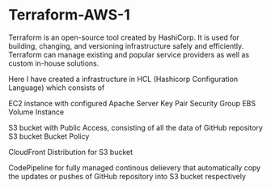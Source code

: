 # Terraform-AWS-1
Terraform is an open-source tool created by HashiCorp. It is used for building, changing, and versioning infrastructure safely and efficiently. Terraform can manage existing and popular service providers as well as custom in-house solutions.

Here I have created a infrastructure in HCL (Hashicorp Configuration Language) which consists of 

EC2 instance with configured Apache Server
  Key Pair
  Security Group
  EBS Volume
  Instance
  
S3 bucket with Public Access, consisting of all the data of GitHub repository
   S3 bucket
   Bucket Policy
   
CloudFront Distribution for S3 bucket

CodePipeline for fully managed continous delievery that automatically copy the updates or pushes of GitHub repository into S3 bucket respectively
